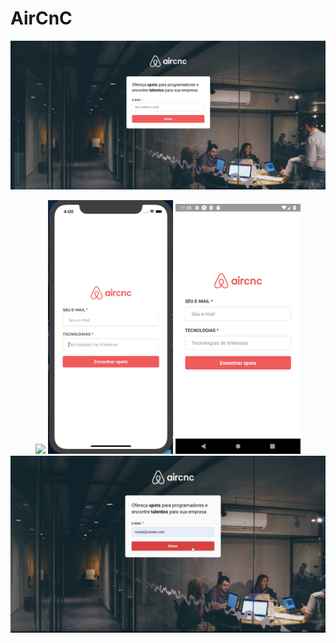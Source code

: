 # AirCnC

<p align="center" >
<img width="600" src="./assets/frontWeb.png" />
</p>
<p align="center">
<img width="230" src="./assets/AircncMobile.gif" />
<img width="200" src="./assets/screenshotApp.png" />
<img width="200" src="./assets/ScreenshotAndroid.png" />
<img width="600" src="./assets/AircncWeb.gif" />
</p>


